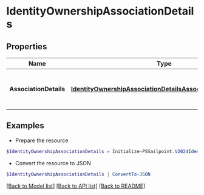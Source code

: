# IdentityOwnershipAssociationDetails
## Properties

Name | Type | Description | Notes
------------ | ------------- | ------------- | -------------
**AssociationDetails** | [**IdentityOwnershipAssociationDetailsAssociationDetailsInner[]**](IdentityOwnershipAssociationDetailsAssociationDetailsInner.md) | list of all the resource associations for the identity | [optional] 

## Examples

- Prepare the resource
```powershell
$IdentityOwnershipAssociationDetails = Initialize-PSSailpoint.V2024IdentityOwnershipAssociationDetails  -AssociationDetails null
```

- Convert the resource to JSON
```powershell
$IdentityOwnershipAssociationDetails | ConvertTo-JSON
```

[[Back to Model list]](../README.md#documentation-for-models) [[Back to API list]](../README.md#documentation-for-api-endpoints) [[Back to README]](../README.md)

